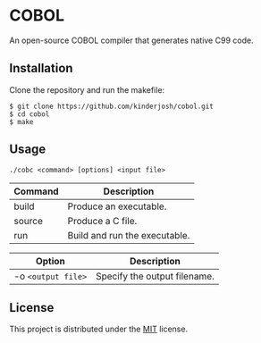 # COBOL

An open-source COBOL compiler that generates native C99 code.

## Installation

Clone the repository and run the makefile:

```console
$ git clone https://github.com/kinderjosh/cobol.git
$ cd cobol
$ make
```

## Usage

```
./cobc <command> [options] <input file>
```

| Command | Description |
| --- | --- |
| build | Produce an executable. |
| source | Produce a C file. |
| run | Build and run the executable. |

| Option | Description |
| --- | --- |
| -o ```<output file>``` | Specify the output filename. |

## License

This project is distributed under the [MIT](./LICENSE) license.